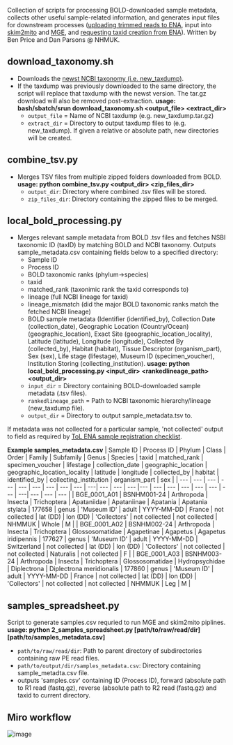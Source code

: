 Collection of scripts for processing BOLD-downloaded sample metadata, collects other useful sample-related information, and generates input files for downstream processes ([uploading trimmed reads to ENA](https://github.com/bge-barcoding/ena-read-upload), input into [skim2mito](https://github.com/o-william-white/skim2mito) and [MGE](https://github.com/bge-barcoding/MitoGeneExtractor-BGE), and [requesting taxid creation from ENA](https://github.com/bge-barcoding/ena-taxid-creation)). Written by Ben Price and Dan Parsons @ NHMUK.


## download_taxonomy.sh ##
- Downloads the [newst NCBI taxonomy (i.e. new_taxdump)](https://ftp.ncbi.nlm.nih.gov/pub/taxonomy/new_taxdump/).
- If the taxdump was previously downloaded to the same directory, the script will replace that taxdump with the newst version. The tar.gz download will also be removed post-extraction.
**usage: bash/sbatch/srun download_taxonomy.sh <output_file> <extract_dir>**
  - `output_file` = Name of NCBI taxdump (e.g. new_taxdump.tar.gz)
  - `extract_dir` = Directory to output taxdump files to (e.g. new_taxdump). If given a relative or absolute path, new directories will be created.
 
## combine_tsv.py ##
- Merges TSV files from multiple zipped folders downloaded from BOLD.
**usage: python combine_tsv.py <output_dir> <zip_files_dir>**
  - `output_dir`: Directory where combined .tsv files will be stored.
  - `zip_files_dir`: Directory containing the zipped files to be merged.

## local_bold_processing.py ##
- Merges relevant sample metadata from BOLD .tsv files and fetches NSBI taxonomic ID (taxID) by matching BOLD and NCBI taxonomy. Outputs sample_metadata.csv containing fields below to a specified directory:
  - Sample ID
  - Process ID
  - BOLD taxonomic ranks (phylum->species)
  - taxid
  - matched_rank (taxonimic rank the taxid corresponds to)
  - lineage (full NCBI lineage for taxid)
  - lineage_mismatch (did the major BOLD taxonomic ranks match the fetched NCBI lineage)
  - BOLD sample metadata (Identifier (identified_by), Collection Date (collection_date), Geographic Location (Country/Ocean) (geographic_location), Exact Site (geographic_location_locality), Latitude (latitude), Longitude (longitude), Collected By (collected_by), Habitat (habitat), Tissue Descriptor (organism_part), Sex (sex), Life stage (lifestage), Museum ID (specimen_voucher), Institution Storing (collecting_institution).
**usage: python local_bold_processing.py <input_dir> <rankedlineage_path> <output_dir>**
  - `input_dir` = Directory containing BOLD-downloaded sample metadata (.tsv files).
  - `rankedlineage_path` = Path to NCBI taxonomic hierarchy/lineage (new_taxdump file).
  - `output_dir` = Directory to output sample_metadata.tsv to.
 
If metadata was not collected for a particular sample, 'not collected' output to field as required by [ToL ENA sample registration checklist](https://www.ebi.ac.uk/ena/browser/view/ERC000053).

**Example samples_metadata.csv**
| Sample ID | Process ID  | Phylum | Class | Order | Family | Subfamily | Genus | Species  | taxid | matched_rank | specimen_voucher | lifestage | collection_date | geographic_location | geographic_location_locality | latitude | longitude | collected_by | habitat | identified_by | collecting_institution | organism_part | sex |
| --- | --- | --- | --- | --- | --- | --- | --- | --- | ---| --- | --- | --- |--- | --- | --- | --- | --- | --- | --- | ---| --- | --- | --- |
| BGE_0001_A01  | BSNHM001-24 | Arthropoda | Insecta | Trichoptera | Apataniidae | Apataniinae | Apatania | Apatania stylata | 177658 | genus | 'Museum ID' | adult | YYYY-MM-DD | France | not collected | lat (DD) | lon (DD) | 'Collectors' | not collected | not collected | NHMMUK | Whole | M |
| BGE_0001_A02 | BSNHM002-24 | Arthropoda | Insecta | Trichoptera | Glossosomatidae | Agapetinae | Agapetus | Agapetus iridipennis | 177627 | genus | 'Museum ID' | adult | YYYY-MM-DD | Switzerland | not collected | lat (DD) | lon (DD) | 'Collectors' | not collected | not collected | Naturalis | not collected | F |
| BGE_0001_A03 | BSNHM003-24 | Arthropoda | Insecta | Trichoptera | Glossosomatidae | Hydropsychidae | Diplectrona | Diplectrona meridionalis | 177860 | genus | 'Museum ID' | adult | YYYY-MM-DD |  France | not collected | lat (DD) | lon (DD) | 'Collectors' | not collected | not collected | NHMMUK | Leg | M |
 
## samples_spreadsheet.py ##
Script to generate samples.csv requried to run MGE and skim2mito piplines.
**usage: python 2_samples_spreadsheet.py [path/to/raw/read/dir] [path/to/samples_metadata.csv]**
- `path/to/raw/read/dir`: Path to parent directory of subdirectories containing raw PE read files.
- `path/to/output/dir/samples_metadata.csv`: Directory containing sample_metadta.csv file.
- outputs 'samples.csv' containing ID (Process ID), forward (absolute path to R1 read (fastq.gz), reverse (absolute path to R2 read (fastq.gz) and taxid to current directory.

## Miro workflow ##
![image](https://github.com/user-attachments/assets/daf3e929-c31a-4726-a60f-7ecdccae16e8)



